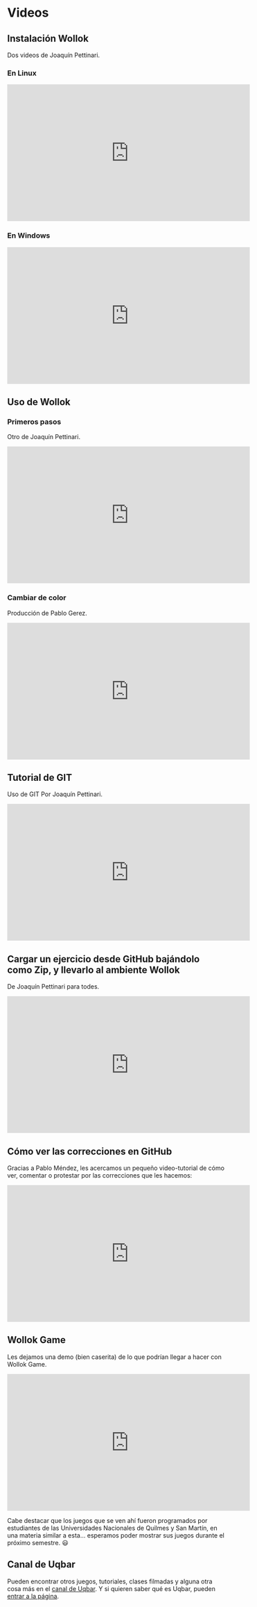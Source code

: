 # Videos

## Instalación Wollok

Dos videos de Joaquín Pettinari.

### En Linux

<iframe width="560" height="315" src="https://www.youtube.com/embed/lkrlQ-O3dHU" frameborder="0" allow="accelerometer; autoplay; encrypted-media; gyroscope; picture-in-picture" allowfullscreen></iframe>

### En Windows

<iframe width="560" height="315" src="https://www.youtube.com/embed/ynmaFpcMwCs" frameborder="0" allow="accelerometer; autoplay; encrypted-media; gyroscope; picture-in-picture" allowfullscreen></iframe>


## Uso de Wollok


### Primeros pasos

Otro de Joaquín Pettinari.

<iframe width="560" height="315" src="https://www.youtube.com/embed/0y9dYt4Nqv0" frameborder="0" allow="accelerometer; autoplay; encrypted-media; gyroscope; picture-in-picture" allowfullscreen></iframe>


### Cambiar de color

Producción de Pablo Gerez.

<iframe width="560" height="315" src="https://www.youtube.com/embed/g0RoiAd2NZU" frameborder="0" allow="accelerometer; autoplay; encrypted-media; gyroscope; picture-in-picture" allowfullscreen></iframe>

## Tutorial de GIT
Uso de GIT Por Joaquín Pettinari.

<iframe width="560" height="315" src="https://www.youtube.com/embed/BdbDGxHdd4w" frameborder="0" allow="accelerometer; autoplay; encrypted-media; gyroscope; picture-in-picture" allowfullscreen></iframe>

## Cargar un ejercicio desde GitHub bajándolo como Zip, y llevarlo al ambiente Wollok

De Joaquín Pettinari para todes.

<iframe width="560" height="315" src="https://www.youtube.com/embed/PDEGqUcXlV4" frameborder="0" allow="accelerometer; autoplay; encrypted-media; gyroscope; picture-in-picture" allowfullscreen></iframe>


## Cómo ver las correcciones en GitHub

Gracias a Pablo Méndez, les acercamos un pequeño video-tutorial de cómo ver, comentar o protestar por las correcciones que les hacemos:

<iframe width="560" height="315" src="https://www.youtube.com/embed/q5uOdrwR3Lw" frameborder="0" allow="accelerometer; autoplay; encrypted-media; gyroscope; picture-in-picture" allowfullscreen></iframe>

## Wollok Game

Les dejamos una demo (bien caserita) de lo que podrían llegar a hacer con Wollok Game. 

<iframe width="560" height="315" src="https://www.youtube-nocookie.com/embed/8jEzQm_re30" frameborder="0" allow="accelerometer; autoplay; encrypted-media; gyroscope; picture-in-picture" allowfullscreen></iframe>

Cabe destacar que los juegos que se ven ahí fueron programados por estudiantes de las Universidades Nacionales de Quilmes y San Martín, en una materia similar a esta... esperamos poder mostrar sus juegos durante el próximo semestre. :smiley:

## Canal de Uqbar

Pueden encontrar otros juegos, tutoriales, clases filmadas y alguna otra cosa más en el [canal de Uqbar](https://www.youtube.com/channel/UCcj9rZ9TeeJDnvcVA9cmYMw/featured). Y si quieren saber qué es Uqbar, pueden [entrar a la página](http://uqbar.org).
